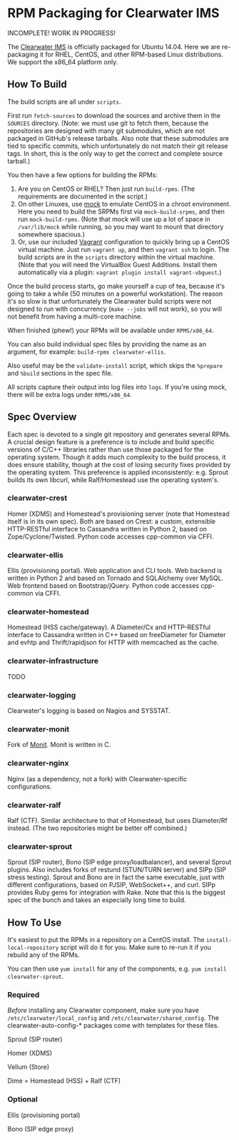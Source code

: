 RPM Packaging for Clearwater IMS
================================

INCOMPLETE! WORK IN PROGRESS!

The [Clearwater IMS](https://www.projectclearwater.org/) is officially packaged for Ubuntu 14.04.
Here we are re-packaging it for RHEL, CentOS, and other RPM-based Linux distributions. We support
the x86_64 platform only.


How To Build
------------

The build scripts are all under `scripts`.

First run `fetch-sources` to download the sources and archive them in the `SOURCES` directory. (Note:
we must use git to fetch them, because the repositories are designed with many git submodules,
which are not packaged in GitHub's release tarballs. Also note that these submodules are tied to
specific commits, which unfortunately do not match their git release tags. In short, this is the
only way to get the correct and complete source tarball.)

You then have a few options for building the RPMs:

1. Are you on CentOS or RHEL? Then just run `build-rpms`. (The requirements are documented in the
   script.)
2. On other Linuxes, use [mock](https://github.com/rpm-software-management/mock) to emulate CentOS
   in a chroot environment. Here you need to build the SRPMs first via `mock-build-srpms`, and then
   run `mock-build-rpms`. (Note that mock will use up a lot of space in `/var/lib/mock` while running, so
   you may want to mount that directory somewhere spacious.)
3. Or, use our included [Vagrant](https://www.vagrantup.com/) configuration to quickly bring up a
   CentOS virtual machine. Just run `vagrant up`, and then `vagrant ssh` to login. The build scripts are
   in the `scripts` directory within the virtual machine. (Note that you will need the VirtualBox
   Guest Additions. Install them automatically via a plugin: `vagrant plugin install vagrant-vbguest`.)

Once the build process starts, go make yourself a cup of tea, because it's going to take a while
(50 minutes on a powerful workstation). The reason it's so slow is that unfortunately the Clearwater
build scripts were not designed to run with concurrency (`make --jobs` will not work), so you will not
benefit from having a multi-core machine.

When finished (phew!) your RPMs will be available under `RPMS/x86_64`.

You can also build individual spec files by providing the name as an argument, for example:
`build-rpms clearwater-ellis`.

Also useful may be the `validate-install` script, which skips the `%prepare` and `%build` sections in the
spec file.

All scripts capture their output into log files into `logs`. If you're using mock, there
will be extra logs under `RPMS/x86_64`.


Spec Overview
-------------

Each spec is devoted to a single git repository and generates several RPMs. A crucial design
feature is a preference is to include and build specific versions of C/C++ libraries rather than use
those packaged for the operating system. Though it adds much complexity to the build process, it
does ensure stability, though at the cost of losing security fixes provided by the operating system. 
This preference is applied inconsistently: e.g. Sprout builds its own libcurl, while Ralf/Homestead
use the operating system's.

### clearwater-crest

Homer (XDMS) and Homestead's provisioning server (note that Homestead itself is in its own spec).
Both are based on Crest: a custom, extensible HTTP-RESTful interface to Cassandra written in Python
2, based on Zope/Cyclone/Twisted. Python code accesses cpp-common via CFFI.

### clearwater-ellis

Ellis (provisioning portal). Web application and CLI tools. Web backend is written in Python 2 and
based on Tornado  and SQLAlchemy over MySQL. Web frontend based on Bootstrap/jQuery. Python code
accesses cpp-common via CFFI. 

### clearwater-homestead

Homestead (HSS cache/gateway). A Diameter/Cx and HTTP-RESTful interface to Cassandra written in C++
based on freeDiameter for Diameter and evhtp and Thrift/rapidjson for HTTP with memcached as the
cache.

### clearwater-infrastructure

TODO

### clearwater-logging

Clearwater's logging is based on Nagios and SYSSTAT.

### clearwater-monit

Fork of [Monit](https://mmonit.com/monit/). Monit is written in C.

### clearwater-nginx

Nginx (as a dependency, not a fork) with Clearwater-specific configurations.

### clearwater-ralf

Ralf (CTF). Similar architecture to that of Homestead, but uses Diameter/Rf instead. (The two
repositories might be better off combined.)

### clearwater-sprout

Sprout (SIP router), Bono (SIP edge proxy/loadbalancer), and several Sprout plugins. Also includes
forks of restund (STUN/TURN server) and SIPp (SIP stress testing). Sprout and Bono are in fact the
same executable, just with different configurations, based on PJSIP, WebSocket++, and curl. SIPp
provides Ruby gems for integration with Rake. Note that this is the biggest spec of the bunch
and takes an especially long time to build.


How To Use
----------

It's easiest to put the RPMs in a repository on a CentOS install. The `install-local-repository` script
will do it for you. Make sure to re-run it if you rebuild any of the RPMs. 

You can then use `yum install` for any of the components, e.g. `yum install clearwater-sprout`.

### Required

*Before* installing any Clearwater component, make sure you have `/etc/clearwater/local_config` and
`/etc/clearwater/shared_config`. The clearwater-auto-config-* packages come with templates for these files.

Sprout (SIP router)

Homer (XDMS)

Vellum (Store)

Dime = Homestead (HSS) + Ralf (CTF) 

### Optional

Ellis (provisioning portal)

Bono (SIP edge proxy)